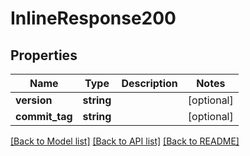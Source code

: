 # InlineResponse200

## Properties
Name | Type | Description | Notes
------------ | ------------- | ------------- | -------------
**version** | **string** |  | [optional] 
**commit_tag** | **string** |  | [optional] 

[[Back to Model list]](../../README.md#documentation-for-models) [[Back to API list]](../../README.md#documentation-for-api-endpoints) [[Back to README]](../../README.md)

